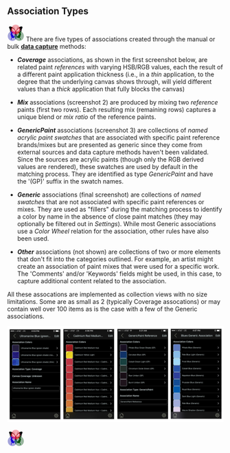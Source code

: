 ## Association Types
 
[![RGButterfly Logo](images/RGButterfly_Logo.png)](https://spineo.github.io/RGButterflyTechDocs/) There are five types of associations created through the manual or bulk [__data capture__](DataCapture.md) methods:

* ___Coverage___ associations, as shown in the first screenshot below, are related paint _references_ with varying HSB/RGB values, each the result of a different paint application thickness (i.e., in a _thin_ application, to the degree that the underlying canvas shows through, will yield different values than a _thick_ application that fully blocks the canvas)

* ___Mix___ associations (screenshot 2) are produced by mixing two _reference_ paints (first two rows). Each resulting mix (remaining rows) captures a unique blend or _mix ratio_ of the reference paints.

* ___GenericPaint___ associations (screenshot 3) are collections of _named acrylic paint swatches_ that are associated with specific paint reference brands/mixes but are presented as generic since they come from external sources and data capture methods haven't been validated. Since the sources are acrylic paints (though only the RGB derived values are rendered), these swatches are used by default in the matching process. They are identified as type _GenericPaint_ and have the '(GP)' suffix in the swatch names.

* ___Generic___ associations (final screenshot) are collections of _named swatches_ that are not associated with specific paint references or mixes. They are used as "fillers" during the matching process to identify a color by name in the absence of close paint matches (they may optionally be filtered out in _Settings_). While most Generic associations use a _Color Wheel_ relation for the association, other rules have also been used.

* ___Other___ associations (not shown) are collections of two or more elements that don't fit into the categories outlined. For example, an artist might create an association of paint mixes that were used for a specific work. The 'Comments' and/or 'Keywords' fields might be used, in this case, to capture additional content related to the association.

All these assocations are implemented as collection views with no size limitations. Some are as small as 2 (typically Coverage assocations) or may contain well over 100 items as is the case with a few of the Generic associations.

![Association Types](images/AssociationTypes.jpg)

[![RGButterfly Logo](images/RGButterfly_Logo.png)](https://spineo.github.io/RGButterflyTechDocs/)
